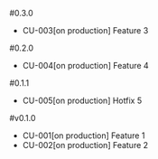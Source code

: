 #0.3.0
- CU-003[on production] Feature 3

#0.2.0
- CU-004[on production] Feature 4

#0.1.1
- CU-005[on production] Hotfix 5

#v0.1.0
- CU-001[on production] Feature 1
- CU-002[on production] Feature 2
